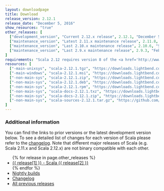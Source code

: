 ```yaml
---
layout: downloadpage
title: Download
release_version: 2.12.1
release_date: "December 5, 2016"
show_resources: "true"
other_releases: [
  ["development_version", "Current 2.12.x release", 2.12.1, "December 5, 2016"],
  ["maintenance_version", "Latest 2.11.x maintenance release", 2.11.8, "March 8, 2016"],
  ["maintenance_version", "Last 2.10.x maintenance release", 2.10.6, "September 18, 2015"],
  ["maintenance_version", "Last 2.9.x maintenance release", 2.9.3, "February 28, 2013"]
]
requirements: "Scala 2.12 requires version 8 of the <a href='http://www.java.com/'>Java platform</a>. Older Scala versions are compatible with Java 6 and up. Java 9 is not yet supported."
resources: [
  ["-main-unixsys", "scala-2.12.1.tgz", "https://downloads.lightbend.com/scala/2.12.1/scala-2.12.1.tgz", "Mac OS X, Unix, Cygwin", "18.79M"],
  ["-main-windows", "scala-2.12.1.msi", "https://downloads.lightbend.com/scala/2.12.1/scala-2.12.1.msi", "Windows (msi installer)", "125.84M"],
  ["-non-main-sys", "scala-2.12.1.zip", "https://downloads.lightbend.com/scala/2.12.1/scala-2.12.1.zip", "Windows", "18.83M"],
  ["-non-main-sys", "scala-2.12.1.deb", "https://downloads.lightbend.com/scala/2.12.1/scala-2.12.1.deb", "Debian", "144.65M"],
  ["-non-main-sys", "scala-2.12.1.rpm", "https://downloads.lightbend.com/scala/2.12.1/scala-2.12.1.rpm", "RPM package", "125.29M"],
  ["-non-main-sys", "scala-docs-2.12.1.txz", "https://downloads.lightbend.com/scala/2.12.1/scala-docs-2.12.1.txz", "API docs", "55.89M"],
  ["-non-main-sys", "scala-docs-2.12.1.zip", "https://downloads.lightbend.com/scala/2.12.1/scala-docs-2.12.1.zip", "API docs", "109.10M"],
  ["-non-main-sys", "scala-sources-2.12.1.tar.gz", "https://github.com/scala/scala/archive/v2.12.1.tar.gz", "Sources", "5.99M"]
]
---
```


<h3>Additional information</h3>

You can find the links to prior versions or the latest development version below.
To see a detailed list of changes for each version of Scala please refer to the <a href="{{ site.baseurl }}/download/changelog.html">changelog</a>.
Note that different major releases of Scala (e.g. Scala 2.11.x and Scala 2.12.x) are not binary compatible with each other.

<ul>
  {% for release in page.other_releases %}
  <li><a href="/download/{{ release[2] }}.html">{{ release[1] }} - Scala {{ release[2] }}</a></li>
  {% endfor %}
  <li><a href="/files/archive/nightly/">Nightly builds</a></li>
  <li><a href="changelog.html">Changelog</a></li>
  <li><a href="all.html">All previous releases</a></li>
</ul>
